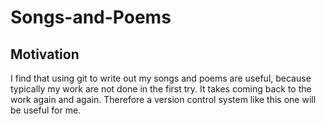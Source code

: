 # Songs-and-Poems

## Motivation
I find that using git to write out my songs and poems are useful, because typically my work are not done in the first try. It takes coming back to the work again and again. Therefore a version control system like this one will be useful for me. 
